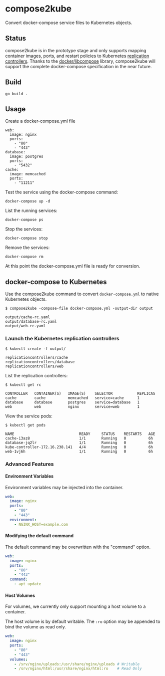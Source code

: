 # compose2kube

Convert docker-compose service files to Kubernetes objects.

## Status

compose2kube is in the prototype stage and only supports mapping container images, ports, and restart policies to Kubernetes [replication controllers](https://github.com/kubernetes/kubernetes/blob/release-1.0/docs/user-guide/replication-controller.md). Thanks to the [docker/libcompose](https://github.com/docker/libcompose) library, compose2kube will support the complete docker-compose specification in the near future.

## Build

```
go build .
```

## Usage

Create a docker-compose.yml file

```
web:
  image: nginx
  ports:
    - "80"
    - "443"
database:
  image: postgres
  ports:
    - "5432"
cache:
  image: memcached
  ports:
    - "11211"
```

Test the service using the docker-compose command:

```
docker-compose up -d
```

List the running services:

```
docker-compose ps
```

Stop the services:

```
docker-compose stop
```

Remove the services:

```
docker-compose rm
```

At this point the docker-compose.yml file is ready for conversion.

## docker-compose to Kubernetes

Use the compose2kube command to convert `docker-compose.yml` to native Kubernetes objects.

```
$ compose2kube -compose-file docker-compose.yml -output-dir output
```

```
output/cache-rc.yaml
output/database-rc.yaml
output/web-rc.yaml
```

### Launch the Kubernetes replication controllers

```
$ kubectl create -f output/
```

```
replicationcontrollers/cache
replicationcontrollers/database
replicationcontrollers/web
```

List the replication controllers:

```
$ kubectl get rc
```

```
CONTROLLER   CONTAINER(S)   IMAGE(S)    SELECTOR           REPLICAS
cache        cache          memcached   service=cache      1
database     database       postgres    service=database   1
web          web            nginx       service=web        1
```

View the service pods:

```
$ kubectl get pods
```
```
NAME                             READY     STATUS    RESTARTS   AGE
cache-i3az8                      1/1       Running   0          6h
database-jq2lr                   1/1       Running   0          6h
kube-controller-172.16.238.141   4/4       Running   0          6h
web-1vj6h                        1/1       Running   0          6h
```

### Advanced Features

#### Environment Variables

Environment variables may be injected into the container.

```yaml
web:
  image: nginx
  ports:
    - "80"
    - "443"
  environment:
    - NGINX_HOST=example.com
```

#### Modifying the default command

The default command may be overwritten with the "command" option.

```yaml
web:
  image: nginx
  ports:
    - "80"
    - "443"
  command:
    - apt update
```

#### Host Volumes

For volumes, we currently only support mounting a host volume to a container.

The host volume is by default writable. The `:ro` option may be appended to
bind the volume as read only.

```yaml
web:
  image: nginx
  ports:
    - "80"
    - "443"
  volumes:
    - /srv/nginx/uploads:/usr/share/nginx/uploads # Writable
    - /srv/nginx/html:/usr/share/nginx/html:ro    # Read Only
```
